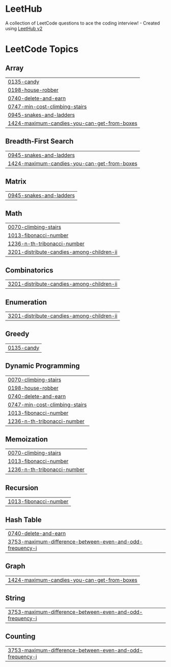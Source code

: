# LeetHub
A collection of LeetCode questions to ace the coding interview! - Created using [LeetHub v2](https://github.com/arunbhardwaj/LeetHub-2.0)

<!---LeetCode Topics Start-->
# LeetCode Topics
## Array
|  |
| ------- |
| [0135-candy](https://github.com/yeinci/LeetHub/tree/master/0135-candy) |
| [0198-house-robber](https://github.com/yeinci/LeetHub/tree/master/0198-house-robber) |
| [0740-delete-and-earn](https://github.com/yeinci/LeetHub/tree/master/0740-delete-and-earn) |
| [0747-min-cost-climbing-stairs](https://github.com/yeinci/LeetHub/tree/master/0747-min-cost-climbing-stairs) |
| [0945-snakes-and-ladders](https://github.com/yeinci/LeetHub/tree/master/0945-snakes-and-ladders) |
| [1424-maximum-candies-you-can-get-from-boxes](https://github.com/yeinci/LeetHub/tree/master/1424-maximum-candies-you-can-get-from-boxes) |
## Breadth-First Search
|  |
| ------- |
| [0945-snakes-and-ladders](https://github.com/yeinci/LeetHub/tree/master/0945-snakes-and-ladders) |
| [1424-maximum-candies-you-can-get-from-boxes](https://github.com/yeinci/LeetHub/tree/master/1424-maximum-candies-you-can-get-from-boxes) |
## Matrix
|  |
| ------- |
| [0945-snakes-and-ladders](https://github.com/yeinci/LeetHub/tree/master/0945-snakes-and-ladders) |
## Math
|  |
| ------- |
| [0070-climbing-stairs](https://github.com/yeinci/LeetHub/tree/master/0070-climbing-stairs) |
| [1013-fibonacci-number](https://github.com/yeinci/LeetHub/tree/master/1013-fibonacci-number) |
| [1236-n-th-tribonacci-number](https://github.com/yeinci/LeetHub/tree/master/1236-n-th-tribonacci-number) |
| [3201-distribute-candies-among-children-ii](https://github.com/yeinci/LeetHub/tree/master/3201-distribute-candies-among-children-ii) |
## Combinatorics
|  |
| ------- |
| [3201-distribute-candies-among-children-ii](https://github.com/yeinci/LeetHub/tree/master/3201-distribute-candies-among-children-ii) |
## Enumeration
|  |
| ------- |
| [3201-distribute-candies-among-children-ii](https://github.com/yeinci/LeetHub/tree/master/3201-distribute-candies-among-children-ii) |
## Greedy
|  |
| ------- |
| [0135-candy](https://github.com/yeinci/LeetHub/tree/master/0135-candy) |
## Dynamic Programming
|  |
| ------- |
| [0070-climbing-stairs](https://github.com/yeinci/LeetHub/tree/master/0070-climbing-stairs) |
| [0198-house-robber](https://github.com/yeinci/LeetHub/tree/master/0198-house-robber) |
| [0740-delete-and-earn](https://github.com/yeinci/LeetHub/tree/master/0740-delete-and-earn) |
| [0747-min-cost-climbing-stairs](https://github.com/yeinci/LeetHub/tree/master/0747-min-cost-climbing-stairs) |
| [1013-fibonacci-number](https://github.com/yeinci/LeetHub/tree/master/1013-fibonacci-number) |
| [1236-n-th-tribonacci-number](https://github.com/yeinci/LeetHub/tree/master/1236-n-th-tribonacci-number) |
## Memoization
|  |
| ------- |
| [0070-climbing-stairs](https://github.com/yeinci/LeetHub/tree/master/0070-climbing-stairs) |
| [1013-fibonacci-number](https://github.com/yeinci/LeetHub/tree/master/1013-fibonacci-number) |
| [1236-n-th-tribonacci-number](https://github.com/yeinci/LeetHub/tree/master/1236-n-th-tribonacci-number) |
## Recursion
|  |
| ------- |
| [1013-fibonacci-number](https://github.com/yeinci/LeetHub/tree/master/1013-fibonacci-number) |
## Hash Table
|  |
| ------- |
| [0740-delete-and-earn](https://github.com/yeinci/LeetHub/tree/master/0740-delete-and-earn) |
| [3753-maximum-difference-between-even-and-odd-frequency-i](https://github.com/yeinci/LeetHub/tree/master/3753-maximum-difference-between-even-and-odd-frequency-i) |
## Graph
|  |
| ------- |
| [1424-maximum-candies-you-can-get-from-boxes](https://github.com/yeinci/LeetHub/tree/master/1424-maximum-candies-you-can-get-from-boxes) |
## String
|  |
| ------- |
| [3753-maximum-difference-between-even-and-odd-frequency-i](https://github.com/yeinci/LeetHub/tree/master/3753-maximum-difference-between-even-and-odd-frequency-i) |
## Counting
|  |
| ------- |
| [3753-maximum-difference-between-even-and-odd-frequency-i](https://github.com/yeinci/LeetHub/tree/master/3753-maximum-difference-between-even-and-odd-frequency-i) |
<!---LeetCode Topics End-->